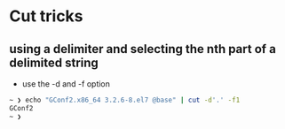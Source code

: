 # Cut tricks

## using a delimiter and selecting the nth part of a delimited string

* use the -d and -f option

```sh
~ ❯ echo "GConf2.x86_64 3.2.6-8.el7 @base" | cut -d'.' -f1
GConf2
~ ❯
```
